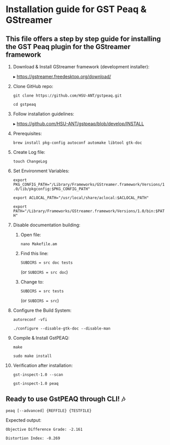 # Installation guide for GST Peaq & GStreamer
## This file offers a step by step guide for installing the GST Peaq plugin for the GStreamer framework

1. Download & Install GStreamer framework (development installer):

    ▸ https://gstreamer.freedesktop.org/download/

2. Clone GitHub repo:

    `git clone https://github.com/HSU-ANT/gstpeaq.git`

    `cd gstpeaq`

3. Follow installation guidelines:

    ▸ https://github.com/HSU-ANT/gstpeaq/blob/develop/INSTALL

4. Prerequisites:

    `brew install pkg-config autoconf automake libtool gtk-doc`

5. Create Log file:

    `touch ChangeLog`

6. Set Environment Variables:

    `export PKG_CONFIG_PATH="/Library/Frameworks/GStreamer.framework/Versions/1.0/lib/pkgconfig:$PKG_CONFIG_PATH"`

    `export ACLOCAL_PATH="/usr/local/share/aclocal:$ACLOCAL_PATH"`

    `export PATH="/Library/Frameworks/GStreamer.framework/Versions/1.0/bin:$PATH"`

7. Disable documentation building:
    1. Open file:

        `nano Makefile.am`

    2. Find this line:

        `SUBDIRS = src doc tests`

        (or `SUBDIRS = src doc`)

    3. Change to:

        `SUBDIRS = src tests`

        (or `SUBDIRS = src`)

8. Configure the Build System:

    `autoreconf -vfi`

    `./configure --disable-gtk-doc --disable-man`

9. Compile & Install GstPEAQ:

    `make`

    `sudo make install`

10. Verification after installation:

    `gst-inspect-1.0 --scan`

    `gst-inspect-1.0 peaq`

## Ready to use GstPEAQ through CLI! 🎶

`peaq [--advanced] {REFFILE} {TESTFILE}`

Expected output:

`Objective Difference Grade: -2.161`

`Distortion Index: -0.269`